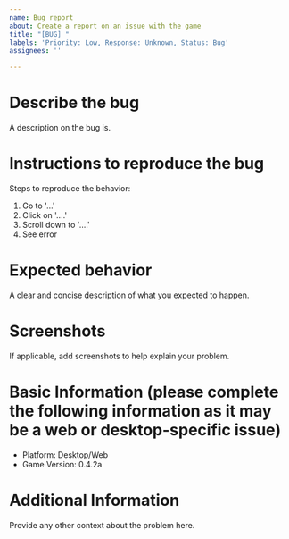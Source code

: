 ```yaml
---
name: Bug report
about: Create a report on an issue with the game
title: "[BUG] "
labels: 'Priority: Low, Response: Unknown, Status: Bug'
assignees: ''

---
```


# Describe the bug
A description on the bug is.

# Instructions to reproduce the bug
Steps to reproduce the behavior:
1. Go to '...'
2. Click on '....'
3. Scroll down to '....'
4. See error

# Expected behavior
A clear and concise description of what you expected to happen.

# Screenshots
If applicable, add screenshots to help explain your problem.

# Basic Information (please complete the following information as it may be a web or desktop-specific issue)
<!-- If you are playing a github actions build say "gab-" and then the action number along with the first word in the workflow name (i.e gab-13-indev) for the game version field -->
 - Platform: Desktop/Web
 - Game Version: 0.4.2a

# Additional Information
Provide any other context about the problem here.
